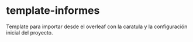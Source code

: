 # template-informes

Template para importar desde el overleaf con la caratula y la configuración inicial del proyecto.